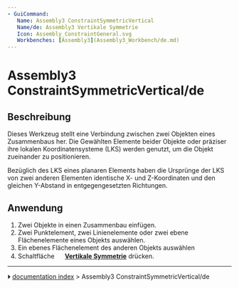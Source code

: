 ```yaml
---
- GuiCommand:
   Name: Assembly3 ConstraintSymmetricVertical
   Name/de: Assembly3 Vertikale Symmetrie
   Icon: Assembly_ConstraintGeneral.svg
   Workbenches: [Assembly3](Assembly3_Workbench/de.md)
---
```


# Assembly3 ConstraintSymmetricVertical/de

## Beschreibung

Dieses Werkzeug stellt eine Verbindung zwischen zwei Objekten eines Zusammenbaus her. Die Gewählten Elemente beider Objekte oder präziser ihre lokalen Koordinatensysteme (LKS) werden genutzt, um die Objekt zueinander zu positionieren.

Bezüglich des LKS eines planaren Elements haben die Ursprünge der LKS von zwei anderen Elementen identische X- und Z-Koordinaten und den gleichen Y-Abstand in entgegengesetzten Richtungen.

## Anwendung

1.  Zwei Objekte in einen Zusammenbau einfügen.
2.  Zwei Punktelement, zwei Linienelemente oder zwei ebene Flächenelemente eines Objekts auswählen.
3.  Ein ebenes Flächenelement des anderen Objekts auswählen
4.  Schaltfläche **<img src="images/Assembly_ConstraintGeneral.svg" width=16px> [Vertikale Symmetrie](Assembly3_ConstraintSymmetricVertical/de.md)** drücken.



---
⏵ [documentation index](../README.md) > Assembly3 ConstraintSymmetricVertical/de
